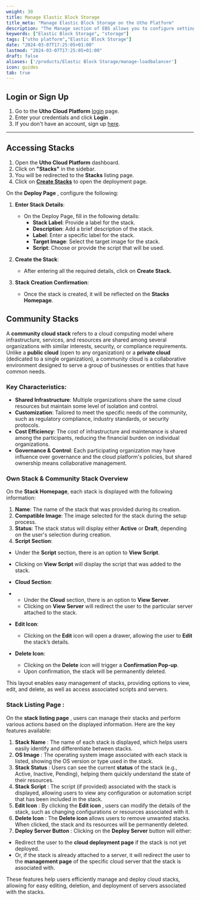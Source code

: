 ```yaml
---
weight: 30
title: Manage Elastic Block Storage
title_meta: "Manage Elastic Block Storage on the Utho Platform"
description: "The Manage section of EBS allows you to configure settings, resize volumes, attach or detach them from instances, and destroy volumes when no longer needed."
keywords: ["Elastic Block Storage", "storage"]
tags: ["utho platform","Elastic Block Storage"]
date: "2024-03-07T17:25:05+01:00"
lastmod: "2024-03-07T17:25:05+01:00"
draft: false 
aliases: ['/products/Elastic Block Storage/manage-loadbalancer']
icon: guides
tab: true
---
```

## **Login or Sign Up**

1. Go to the **Utho Cloud Platform** [login](https://console.utho.com/login) page.
2. Enter your credentials and click  **Login** .
3. If you don't have an account, sign up [here](https://console.utho.com/signup).

---

## **Accessing Stacks**

1. Open the **Utho Cloud Platform** dashboard.
2. Click on **"Stacks"** in the sidebar.
3. You will be redirected to the **Stacks** listing page.
4. Click on **[Create Stacks](https://console.utho.com/Stacks/deploy ".")** to open the deployment page.

On the  **Deploy Page** , configure the following:

1. **Enter Stack Details**:

   - On the Deploy Page, fill in the following details:
     - **Stack Label**: Provide a label for the stack.
     - **Description**: Add a brief description of the stack.
     - **Label**: Enter a specific label for the stack.
     - **Target Image**: Select the target image for the stack.
     - **Script**: Choose or provide the script that will be used.
2. **Create the Stack**:

   - After entering all the required details, click on **Create Stack.**
3. **Stack Creation Confirmation**:

   - Once the stack is created, it will be reflected on the **Stacks Homepage**.

## Community Stacks

A **community cloud stack** refers to a cloud computing model where infrastructure, services, and resources are shared among several organizations with similar interests, security, or compliance requirements. Unlike a **public cloud** (open to any organization) or a **private cloud** (dedicated to a single organization), a community cloud is a collaborative environment designed to serve a group of businesses or entities that have common needs.

### Key Characteristics:

- **Shared Infrastructure**: Multiple organizations share the same cloud resources but maintain some level of isolation and control.
- **Customization**: Tailored to meet the specific needs of the community, such as regulatory compliance, industry standards, or security protocols.
- **Cost Efficiency**: The cost of infrastructure and maintenance is shared among the participants, reducing the financial burden on individual organizations.
- **Governance & Control**: Each participating organization may have influence over governance and the cloud platform's policies, but shared ownership means collaborative management.

### Own Stack & Community Stack Overview

On the **Stack Homepage**, each stack is displayed with the following information:

1. **Name**: The name of the stack that was provided during its creation.
2. **Compatible Image**: The image selected for the stack during the setup process.
3. **Status**: The stack status will display either **Active** or **Draft**, depending on the user's selection during creation.
4. **Script Section**:

- Under the **Script** section, there is an option to **View Script**.
- Clicking on **View Script** will display the script that was added to the stack.
- **Cloud Section**:
- - Under the **Cloud** section, there is an option to **View Server**.
  - Clicking on **View Server** will redirect the user to the particular server attached to the stack.
- **Edit Icon**:

  - Clicking on the **Edit** icon will open a drawer, allowing the user to **Edit** the stack’s details.
- **Delete Icon**:

  - Clicking on the **Delete** icon will trigger a **Confirmation Pop-up**.
  - Upon confirmation, the stack will be permanently deleted.

This layout enables easy management of stacks, providing options to view, edit, and delete, as well as access associated scripts and servers.


### **Stack Listing Page :**

On the  **stack listing page** , users can manage their stacks and perform various actions based on the displayed information. Here are the key features available:

1. **Stack Name** : The name of each stack is displayed, which helps users easily identify and differentiate between stacks.
2. **OS Image** : The operating system image associated with each stack is listed, showing the OS version or type used in the stack.
3. **Stack Status** : Users can see the current **status** of the stack (e.g., Active, Inactive, Pending), helping them quickly understand the state of their resources.
4. **Stack Script** : The script (if provided) associated with the stack is displayed, allowing users to view any configuration or automation script that has been included in the stack.
5. **Edit Icon** : By clicking the  **Edit icon** , users can modify the details of the stack, such as changing configurations or resources associated with it.
6. **Delete Icon** : The **Delete icon** allows users to remove unwanted stacks. When clicked, the stack and its resources will be permanently deleted.
7. **Deploy Server Button** : Clicking on the **Deploy Server** button will either:

* Redirect the user to the **cloud deployment page** if the stack is not yet deployed.
* Or, if the stack is already attached to a server, it will redirect the user to the **management page** of the specific cloud server that the stack is associated with.

These features help users efficiently manage and deploy cloud stacks, allowing for easy editing, deletion, and deployment of servers associated with the stacks.
